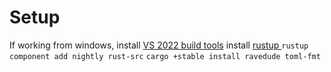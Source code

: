 
# Setup
If working from windows, install [VS 2022 build tools](https://visualstudio.microsoft.com/downloads/#other)
install [rustup ](https://rustup.rs/)
`rustup component add nightly rust-src`
`cargo +stable install ravedude toml-fmt`

